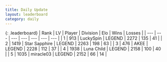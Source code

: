 ```yaml
---
title: Daily Update
layout: leaderboard
category: daily
---
```


{: .leaderboard}
| Rank | LV | Player | Division | Elo | Wins | Losses |
| --- | --- | --- | --- | --- | --- | --- |
| <span data-change="2">1</span> | 913 | <span title="ID: 498412">LuckySpin</span> | LEGEND | <span data-change="21">2272</span> | <span data-change="6">135</span> | <span data-change="0">41</span> |
| <span data-change="-1">2</span> | 1419 | <span title="ID: 315148">Star Sapphire</span> | LEGEND | <span data-change="0">2263</span> | <span data-change="6">198</span> | <span data-change="2">63</span> |
| <span data-change="1">3</span> | 476 | <span title="ID: 455100">AKEE</span> | LEGEND | <span data-change="5">2228</span> | <span data-change="1">112</span> | <span data-change="0">37</span> |
| <span data-change="2">4</span> | 1938 | <span title="ID: 164871">Luna Child</span> | LEGEND | <span data-change="0">2158</span> | <span data-change="0">100</span> | <span data-change="0">40</span> |
| <span data-change="0">5</span> | 1035 | <span title="ID: 416373">miracle03</span> | LEGEND | <span data-change="-18">2152</span> | <span data-change="8">66</span> | <span data-change="5">14</span> |